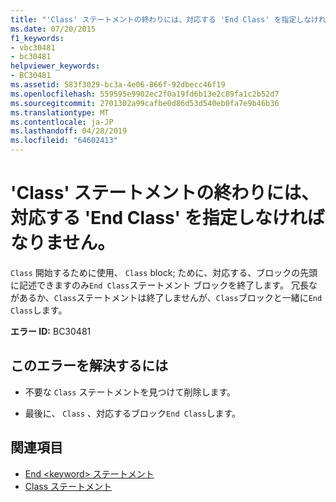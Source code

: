 ```yaml
---
title: "'Class' ステートメントの終わりには、対応する 'End Class' を指定しなければなりません。"
ms.date: 07/20/2015
f1_keywords:
- vbc30481
- bc30481
helpviewer_keywords:
- BC30481
ms.assetid: 583f3029-bc3a-4e06-866f-92dbecc46f19
ms.openlocfilehash: 559595e9902ec2f0a19fd6b13e2c89fa1c2b52d7
ms.sourcegitcommit: 2701302a99cafbe0d86d53d540eb0fa7e9b46b36
ms.translationtype: MT
ms.contentlocale: ja-JP
ms.lasthandoff: 04/28/2019
ms.locfileid: "64602413"
---
```

# <a name="class-statement-must-end-with-a-matching-end-class"></a>'Class' ステートメントの終わりには、対応する 'End Class' を指定しなければなりません。
`Class` 開始するために使用、 `Class` block; ために、対応する、ブロックの先頭に記述できますのみ`End Class`ステートメント ブロックを終了します。 冗長ながあるか、`Class`ステートメントは終了しませんが、`Class`ブロックと一緒に`End Class`します。  
  
 **エラー ID:** BC30481  
  
## <a name="to-correct-this-error"></a>このエラーを解決するには  
  
- 不要な `Class` ステートメントを見つけて削除します。  
  
- 最後に、 `Class` 、対応するブロック`End Class`します。  
  
## <a name="see-also"></a>関連項目

- [End \<keyword> ステートメント](../../../visual-basic/language-reference/statements/end-keyword-statement.md)
- [Class ステートメント](../../../visual-basic/language-reference/statements/class-statement.md)
